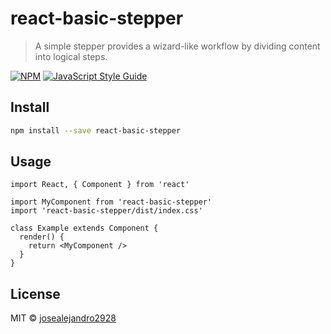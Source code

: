 # react-basic-stepper

> A simple stepper provides a wizard-like workflow by dividing content into logical steps.

[![NPM](https://img.shields.io/npm/v/react-basic-stepper.svg)](https://www.npmjs.com/package/react-basic-stepper) [![JavaScript Style Guide](https://img.shields.io/badge/code_style-standard-brightgreen.svg)](https://standardjs.com)

## Install

```bash
npm install --save react-basic-stepper
```

## Usage

```tsx
import React, { Component } from 'react'

import MyComponent from 'react-basic-stepper'
import 'react-basic-stepper/dist/index.css'

class Example extends Component {
  render() {
    return <MyComponent />
  }
}
```

## License

MIT © [josealejandro2928](https://github.com/josealejandro2928)
